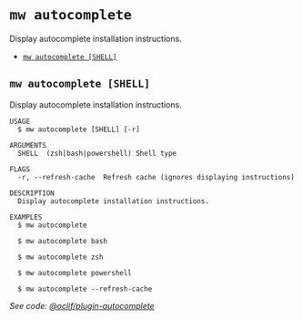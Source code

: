 `mw autocomplete`
=================

Display autocomplete installation instructions.

* [`mw autocomplete [SHELL]`](#mw-autocomplete-shell)

## `mw autocomplete [SHELL]`

Display autocomplete installation instructions.

```
USAGE
  $ mw autocomplete [SHELL] [-r]

ARGUMENTS
  SHELL  (zsh|bash|powershell) Shell type

FLAGS
  -r, --refresh-cache  Refresh cache (ignores displaying instructions)

DESCRIPTION
  Display autocomplete installation instructions.

EXAMPLES
  $ mw autocomplete

  $ mw autocomplete bash

  $ mw autocomplete zsh

  $ mw autocomplete powershell

  $ mw autocomplete --refresh-cache
```

_See code: [@oclif/plugin-autocomplete](https://github.com/oclif/plugin-autocomplete/blob/v3.2.36/src/commands/autocomplete/index.ts)_
